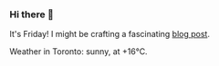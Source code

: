 ### Hi there :wave:

It's Friday! I might be crafting a fascinating [blog post](https://www.benjaminwuethrich.dev).

Weather in Toronto: sunny, at +16°C.
